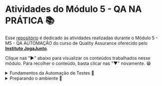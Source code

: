 # Atividades do Módulo 5 - QA NA PRÁTICA 📚

Esse [repositório](https://github.com/LeanDevLima/Squad02_M5) é dedicado às atividades realizadas durante o Módulo 5 - M5 - QA AUTOMAÇÃO do curso de Quality Assurance oferecido pelo [**Instituto JogaJunto**](https://www.jogajuntoinstituto.org/). 

Clique nas "►" abaixo para visualizar os conteúdos trabalhados nesse módulo. Para recolher o conteúdo, basta clicar nas "▼" novamente. 😁

<details>
<summary> Fundamentos da Automação de Testes 🌟</summary>
<br>

<details>
<summary>🚀 Descrição da 1ª Atividade: 🌟</summary>
<br>

🔍 ETAPA 1: INDIVIDUAL Sem realizar qualquer pesquisa, escreva em uma folha ou bloco de notas o que você acha que é a importância e os benefícios da automação de testes.

**Benefícios da Automação de Testes:**

1. **Eficiência na Aquisição de Resultados:** A automação de testes permite que os resultados sejam obtidos de forma mais rápida e eficiente, acelerando o processo de verificação da qualidade do software.

2. **Economia a Longo Prazo:** A reutilização de códigos de testes automatizados ao longo do tempo resulta em economia significativa de recursos e esforços de desenvolvimento, contribuindo para economia a longo prazo.

3. **Segurança, Precisão e Economia de Recursos Humanos:** A automação assegura a precisão na execução de testes, reduzindo erros humanos e, ao mesmo tempo, economiza tempo e recursos humanos valiosos que podem ser direcionados para tarefas mais estratégicas e criativas.

Esses são os benefícios que consegui listar durante o tempo de execução dessa atividade.

</details>

<details>
<summary>🚀 Descrição da 2ª Atividade: 🌟</summary>
<br>

🔍 ETAPA 2: EM TRIOS Compartilhem entre si o que escreveram, encontrem um ponto comum entre o tudo o que foi escrito e criem uma explicação única, detalhando o que vocês consideram em relação à importância e possíveis benefícios da automação de testes. 

A formação dos trios foi determinada de maneira completamente aleatória, e tive a fortuna e o grande privilégio de ser incluído no grupo com a  [Larissa Utermöhl](https://www.linkedin.com/in/larissa-utermohl/) e a [Priscila Portela](https://www.linkedin.com/in/priscilaportelaqa/).

Durante nossa discussão em grupo, identificamos um ponto central de convergência entre os tópicos que listamos: __o otimizado uso do tempo__. Essa otimização abrange diversas áreas, desde a eficiência na execução dos testes até o aproveitamento de códigos e scripts de teste preexistentes, resultando em entregas mais rápidas e eficazes. Em resumo, a automação de testes nos permite maximizar o valor do tempo investido, tornando o processo de desenvolvimento mais eficiente e produtivo.

</details>


<details>
<summary>🚀 Descrição da 3ª Atividade: 🌟</summary>
<br>

🔍 ETAPA 3: EM TRIOS Agora, vocês devem pesquisar na internet: 
- Qual é a importância e os benefícios da automação de testes. 
- Que ferramentas são mais usadas.

Como mensionado na atividade anterior, a formação dos trios foi determinada de maneira completamente aleatória, e tive a fortuna e o grande privilégio de ser incluído no grupo com a  [Larissa Utermöhl](https://www.linkedin.com/in/larissa-utermohl/) e a [Priscila Portela](https://www.linkedin.com/in/priscilaportelaqa/).


Em seguida, comparem com a definição criada por vocês na etapa anterior e aprimorem. 

---

- Dividimos a execução dessa atividade em duas etapas, a primeira delas foi a pesquisa:
___

## Importância e Benefícios da Automação de Testes

A automação de testes desempenha um papel fundamental no desenvolvimento de software, proporcionando uma série de benefícios que se alinham com a economia de tempo mencionada anteriormente:

1. **Economia de Tempo e Aceleração do Desenvolvimento:** Automatizar testes permite que os desenvolvedores e equipes de QA executem testes de maneira mais rápida e eficiente, acelerando o ciclo de desenvolvimento. Isso ocorre porque os testes automatizados podem ser executados repetidamente sem intervenção humana, economizando tempo precioso.

2. **Reutilização de Código:** Como mencionado anteriormente, a automação de testes permite a reutilização de código de teste. Isso significa que os testes escritos uma vez podem ser executados em várias iterações do software, economizando recursos de desenvolvimento.

3. **Maior Cobertura de Testes:** A automação permite que os testes sejam executados em uma ampla gama de cenários, incluindo casos de uso complexos e situações de limite. Isso resulta em uma cobertura de teste mais abrangente, identificando potenciais problemas que podem ser negligenciados manualmente.

4. **Detecção Precoce de Problemas:** Com testes automatizados em vigor, é possível identificar erros e problemas de compatibilidade mais cedo no processo de desenvolvimento. Isso economiza tempo e recursos, pois problemas podem ser corrigidos antes de se tornarem críticos.

5. **Melhoria na Qualidade do Software:** Testes automatizados são consistentes e precisos. Isso reduz o risco de erros humanos e garante que os testes sejam executados de maneira uniforme, levando a uma melhoria geral na qualidade do software.

6. **Facilita a Integração Contínua (CI) e Entrega Contínua (CD):** A automação de testes é fundamental para a implementação bem-sucedida de CI/CD. Testes automatizados podem ser facilmente integrados em pipelines de CI/CD, permitindo a entrega rápida e confiável de software.

## Ferramentas de Automação de Testes

Existem várias ferramentas populares de automação de testes, cada uma com suas próprias características e usos:

1. **Selenium:** O Selenium é uma das ferramentas de automação de testes mais amplamente usadas para testar aplicativos da web. Ele permite a criação de scripts para interagir com páginas da web, preencher formulários, clicar em botões e muito mais.

2. **Cypress:** O Cypress é outra ferramenta de automação de testes para aplicativos da web. Ele é conhecido por sua simplicidade e velocidade, oferecendo recursos avançados de teste e suporte a JavaScript moderno.

3. **Postman:** O Postman é amplamente utilizado para testes de API. Ele permite a criação e execução de testes de API de maneira eficiente, fornecendo recursos para testar solicitações HTTP, autenticação, documentação de API e muito mais.

4. **Robot Framework:** O Robot Framework é uma ferramenta de automação de testes de código aberto que oferece suporte à automação de testes de aplicativos da web e de desktop, bem como testes de API. Ele é conhecido por sua legibilidade e facilidade de uso.

5. **Cucumber:** O Cucumber é uma ferramenta popular para testes de aceitação e testes comportamentais. Ele utiliza uma linguagem de especificação natural (Gherkin) para criar testes legíveis e colaborativos.

6. **JMeter:** O Apache JMeter é uma ferramenta amplamente utilizada para testes de carga e desempenho. Ele permite simular cenários de carga para avaliar o desempenho de aplicativos web e serviços.

Essas ferramentas oferecem uma variedade de recursos para atender às diferentes necessidades de automação de testes, abrangendo desde testes de interface do usuário até testes de carga e API.

## Comparação com a Definição Anterior

A definição anterior destacou os benefícios da automação de testes, enfatizando a economia de tempo, a reutilização de código e a precisão. As informações pesquisadas na internet confirmam esses benefícios e adicionam pontos importantes, como maior cobertura de testes, detecção precoce de problemas e melhorias na qualidade do software. Além disso, a pesquisa identificou ferramentas populares, como Selenium, Cypress, Postman e Robot Framework, que são amplamente usadas para automação de testes em diferentes contextos.

Em resumo, a automação de testes é crucial para economizar tempo, melhorar a qualidade do software e acelerar o desenvolvimento, e ferramentas como Selenium, Cypress, Postman e Robot Framework desempenham um papel importante nesse processo.

---

- A segunda etapa foi a apresentação:

---

<img src="Atividades\atividade3_1.png">
<img src="Atividades\atividade3_2.png">
<img src="Atividades\atividade3_3.png">

</details>


<details>
<summary>🚀 Descrição da 4ª Atividade: 🌟</summary>
<br>

🔍 DESAFIO DO CAIQUE Faça a Automação. Agora, repita o procedimento que acabamos de ver.
O procedimento em questão estava descrito em uma etapa anterior ao dá atividade:

Adicione o Selenium IDE, pesquise o site do Instituto e mande uma mensagem para nós com seu nome.

---

Para essa realização dessa atividade, foi necessário a instalação da extensão do Chrome [Selenium IDE](https://chrome.google.com/webstore/detail/selenium-ide/mooikfkahbdckldjjndioackbalphokd?hl=pt-br).

<img src="Atividades\atividade4_1.png">

Esta extensão do Chrome possui um sistema de uso simples, no qual você pode gravar um procedimento específico e as etapas de cada processo são reproduzidas automaticamente pela IDE.

Adotamos os seguinte procedimento:

**Caso de Teste: Pesquisa e Envio de Contato no Site do Instituto Joga Junto**

**Passos:**

1. Abrir o navegador.
2. Navegar para o site [https://duckduckgo.com](https://duckduckgo.com).
3. No campo de pesquisa, inserir "Instituto Joga Junto" e pressionar "Enter".
4. Na lista de resultados da pesquisa, localizar e clicar no link que leva ao site do Instituto Joga Junto.
5. Uma vez no site do Instituto, navegar até a seção de contato.
6. Preencher os dados solicitados nos campos do formulário de contato, incluindo nome, email, telefone e mensagem.
7. Clicar no botão "Enviar" para submeter o formulário de contato.

Essa atividade foi realizada com sucesso, na própria IDE é possível ver como ela registra cada passo realizado:

<img src="Atividades\atividade4_2.png">

Eu tive certeza que deu certo após receber dois e-mails do Instituto (o primeiro foi a devido a gravação da atividade e o segundo foi a execução da gravação):


<img src="Atividades\atividade4_3.png">


</details>


<details>
<summary>🚀 Descrição da 5ª Atividade: 🌟</summary>
<br>

🔍 EM TRIOS Pesquisem na internet:

- O que é FrontEnd e quais são as principais tecnologias envolvidas no desenvolvimento frontend.
- Por que os conhecimentos, ao menos básicos, em FrontEnd são importantes para profissionais de QA?


**Frontend** refere-se à parte de um aplicativo ou site com a qual os usuários interagem diretamente. É a camada visível, onde os elementos de interface do usuário são projetados e renderizados no navegador do usuário. O Frontend é responsável pela apresentação e pela experiência do usuário, incluindo layout, design, interações e funcionalidades visíveis.

## Principais Tecnologias do Desenvolvimento Frontend:

1. **HTML (Hypertext Markup Language):** É a linguagem de marcação usada para estruturar o conteúdo da web. HTML define a estrutura dos elementos da página, como cabeçalhos, parágrafos, imagens, links e formulários.

2. **CSS (Cascading Style Sheets):** O CSS é usado para controlar a aparência e o layout dos elementos HTML. Ele define estilos, como cores, fontes, margens, espaçamento e posicionamento dos elementos.

3. **JavaScript:** JavaScript é uma linguagem de programação usada para adicionar interatividade e comportamento dinâmico às páginas da web. Ele permite que os desenvolvedores criem funcionalidades como validação de formulários, animações, manipulação de eventos e muito mais.

4. **Frameworks e Bibliotecas:** Existem muitos frameworks e bibliotecas JavaScript populares que simplificam o desenvolvimento frontend, como React, Angular, Vue.js e jQuery. Eles fornecem estruturas e componentes reutilizáveis para construir aplicativos web interativos.

5. **Pré-processadores CSS:** Ferramentas como Sass e LESS permitem escrever CSS de maneira mais eficiente, com recursos como variáveis, mixins e aninhamento.

6. **Controle de Versão:** Ferramentas como Git são usadas para rastrear e gerenciar as alterações no código fonte, facilitando a colaboração e a reversão de alterações indesejadas.

## Por que os conhecimentos, ao menos básicos, em Frontend são importantes para profissionais de QA?

1. **Testes de Interface de Usuário:** Os profissionais de QA frequentemente realizam testes de interface de usuário para garantir que a aparência e a funcionalidade do aplicativo estejam de acordo com os requisitos. Compreender HTML, CSS e JavaScript ajuda a identificar problemas de layout, formatação e interatividade.

2. **Compreensão das Tecnologias Envolvidas:** Ter conhecimento básico em Frontend permite que os testadores entendam melhor como o aplicativo é construído e como os elementos de interface do usuário são renderizados. Isso ajuda na identificação e resolução de problemas.

3. **Colaboração Efetiva:** Trabalhar em estreita colaboração com desenvolvedores frontend é comum em equipes de desenvolvimento de software. Ter conhecimento sobre as tecnologias frontend facilita a comunicação e a resolução de problemas em conjunto.

4. **Automação de Testes:** Muitas ferramentas de automação de testes, como o Selenium, envolvem a interação direta com elementos de interface de usuário no navegador. Compreender HTML, CSS e JavaScript é útil para criar scripts de automação eficazes.

5. **Adaptação a Novas Tecnologias:** A tecnologia frontend está em constante evolução. Ter uma base de conhecimento permite que os profissionais de QA se adaptem mais facilmente a novas tecnologias e ferramentas à medida que são introduzidas.

6. **Identificação de Problemas de Desempenho:** Conhecimentos em frontend podem ajudar a identificar problemas de desempenho, como carregamento lento de páginas ou recursos que consomem muitos recursos do navegador.

Em resumo, os conhecimentos em Frontend são importantes para profissionais de QA porque facilitam a realização de testes de interface de usuário, melhoram a colaboração com desenvolvedores frontend, ajudam na automação de testes e permitem que os testadores acompanhem as mudanças tecnológicas no desenvolvimento de software. Isso resulta em testes mais eficazes e na entrega de software de maior qualidade.

</details>
</details>



<details>
<summary> Preparando o ambiente 🌟</summary>
<br>

<details>
<summary>🚀 Descrição da 6ª Atividade: 🌟</summary>
<br>

🔍 DESAFIO DO CAIQUE Prepare o ambiente para sua primeira automação. Abra o VS code, crie um ambiente virtual e instale a biblioteca do Selenium.

- Essa atividade, graças à ajuda dos facilitadores, teve um resultado rápido e eficiente. Vou demonstrar o que foi aprendido por etapas:

1. **Abrir o Visual Studio Code:**
   - Abra o Git Bash em seu sistema.

2. **Criar um ambiente virtual:**
   - Navegue até o diretório onde deseja criar seu ambiente virtual usando o comando `cd`. Por exemplo:
     ```bash
     cd C:\Users\Leanderson\...\GitHub\Squad02_M5
     ```
   - Crie um ambiente virtual usando o seguinte comando, substituindo "nome_do_seu_ambiente" pelo nome que você deseja dar ao ambiente:
     ```bash
     python -m venv pvenv(nome_do_seu_ambiente)
     ```

3. **Ativar o ambiente virtual:**
   - No Git Bash, você pode ativar o ambiente virtual usando o seguinte comando:
     ```bash
     source pvenv/Scripts/activate
     ```

4. **Instalar a biblioteca Selenium:**
   - Com o ambiente virtual ativado, você pode usar o pip para instalar o Selenium. No Git Bash, execute o seguinte comando:
     ```bash
     pip install selenium
     ```
4. **Evidência da atividade:**

No print abaixo podemos observar que:
- [x] Foi realizado no  <img src="Atividades/atividade6_1.png" width="150" height="30">; 
- [x] Ambiente virtual foi criado com o nome "pvenv";
- [x] Comando 'source' demonstrando que o ambiente virtual já está ativo;
- [x] Biblioteca do Selenium já instalada, dado o comando __pip show selenium__ para confirmação.

<img src="Atividades\atividade6.png">

</details>

<details>
<summary>🚀 Descrição da 7ª Atividade: 🌟</summary>
<br>

🔍 EM SQUADS

Com auxílio do código no repositório do Instituto Joga Junto:

Envie o texto em nosso site.
Crie um repositório em seu github com o código da automação.
</details>


<details>
<summary>🚀 Descrição da 8ª Atividade: 🌟</summary>
<br>

🔍 Faça em casa e apresente na próxima aula. EM SQUAD Escreva uma automação para acessar o Whatsapp web. Envie uma mensagem para o grupo de estudos do IJJ com a mensagem: Automação do WhatsApp - NOME DO SEU SQUAD.




</details>